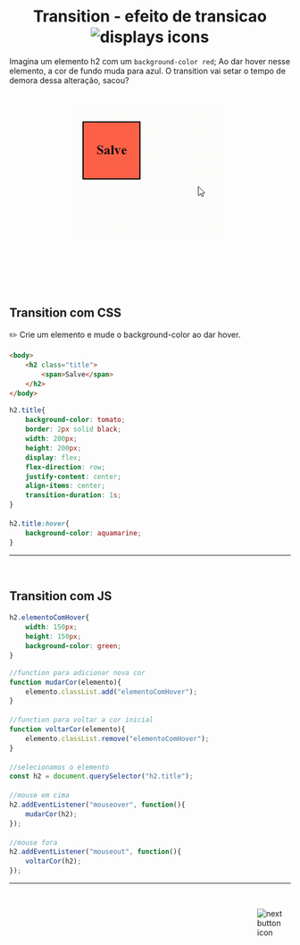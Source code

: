 <h1 align="center">
    <span>Transition - efeito de transicao</span>
    <img src="https://img.icons8.com/?size=512&id=8qn1l9OPXpqX&format=png" alt="displays icons" width="140px" align="center">
</h1>

Imagina um elemento h2 com um `background-color red`; Ao dar hover nesse elemento, a cor de fundo muda para azul. O transition vai setar o tempo de demora dessa alteração, sacou?


<br>

<div class="gifContainer" style="width:100%; height:300px; display:flex; flex-direction:row; justify-content:center;"> 

<div class="campo">

![transition gif example](../../readme_images/transition_example.gif)
</div>


</div>

<br>
<br>


## Transition com CSS
✏️ Crie um elemento e mude o background-color ao dar hover.


```html
<body>
    <h2 class="title">
        <span>Salve</span>
    </h2>
</body>
```

```css
h2.title{
    background-color: tomato;
    border: 2px solid black;
    width: 200px;
    height: 200px;
    display: flex;
    flex-direction: row;
    justify-content: center;
    align-items: center;
    transition-duration: 1s;
}

h2.title:hover{
    background-color: aquamarine;
}
```

<hr>
<br>

## Transition com JS

```css
h2.elementoComHover{
    width: 150px;
    height: 150px;
    background-color: green;
}
```

```js
//function para adicionar nova cor
function mudarCor(elemento){
    elemento.classList.add("elementoComHover");
}

//function para voltar a cor inicial
function voltarCor(elemento){
    elemento.classList.remove("elementoComHover");
}

//selecionamos o elemento
const h2 = document.querySelector("h2.title");

//mouse em cima
h2.addEventListener("mouseover", function(){
    mudarCor(h2);
});

//mouse fora
h2.addEventListener("mouseout", function(){
    voltarCor(h2);
});
```

<hr>
<br>



<!-- Next page button-->
[<img src="https://cdn-icons-png.flaticon.com/512/5553/5553581.png" alt="next button icon" width="60px" align="right">](..)
